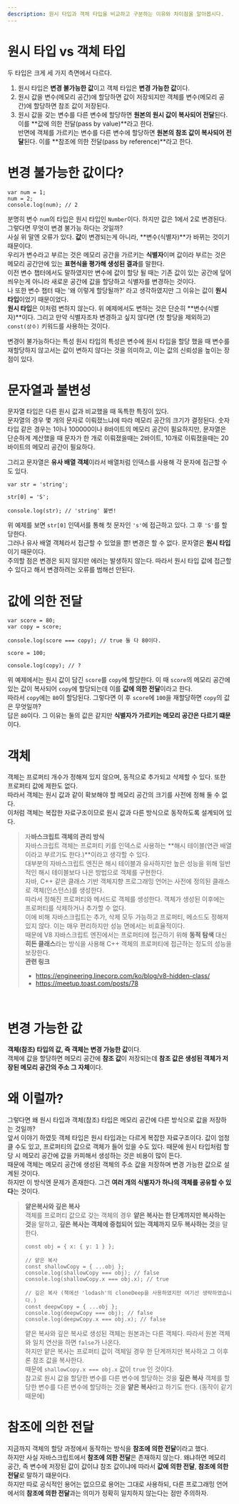 ```yaml
---
description: 원시 타입과 객체 타입을 비교하고 구분하는 이유와 차이점을 알아봅시다.
---
```


# 원시 타입 vs 객체 타입
두 타입은 크게 세 가지 측면에서 다르다. <br>
1. 원시 타입은 **변경 불가능한 값**이고 객체 타입은 **변경 가능한 값**이다.
2. 원시 값을 변수(메모리 공간)에 할당하면 값이 저장되지만 객체를 변수(메모리 공간)에 할당하면 참조 값이 저장된다.
3. 원시 값을 갖는 변수를 다른 변수에 할당하면 **원본의 원시 값이 복사되어 전달**된다. 이를 **값에 의한 전달(pass by value)**라고 한다. <br>
반면에 객체를 가르키는 변수를 다른 변수에 할당하면 **원본의 참조 값이 복사되어 전달**된다. 이를 **참조에 의한 전달(pass by reference)**라고 한다. <br>

# 변경 불가능한 값이다?
```
var num = 1;
num = 2;
console.log(num); // 2
```
분명히 변수 `num`의 타입은 원시 타입인 `Number`이다. 하지만 값은 1에서 2로 변경된다. 그렇다면 무엇이 변경 불가능 하다는 것일까? <br>
사실 위 말엔 오류가 있다. **값**이 변경되는게 아니라, **변수(식별자)**가 바뀌는 것이기 때문이다. <br>
우리가 변수라고 부르는 것은 메모리 공간을 가르키는 **식별자**이며 값이라 부르는 것은 메모리 공간안에 있는 **표현식을 평가해 생성된 결과**를 말한다. <br>
이전 변수 챕터에서도 말하였지만 변수에 값이 할당 될 때는 기존 값이 있는 공간에 덮어 씌우는게 아니라 새로운 공간에 값을 할당하고 식별자를 변경하는 것이다. <br>
나 또한 변수 챕터 때는 '왜 이렇게 할당될까?' 라고 생각하였지만 그 이유는 값이 **원시 타입**이었기 때문이었다. <br>
**원시 타입**은 이처럼 변하지 않는다. 위 예제에서도 변하는 것은 단순히 **변수(식별자)**이다. 그리고 만약 식별자조차 변경하고 싶지 않다면 (첫 할당을 제외하고) `const(상수)` 키워드를 사용하는 것이다. <br>

변경이 불가능하다는 특성 원시 타입의 특성은 변수에 원시 타입을 할당 했을 때 변수를 재할당하지 않고서는 값이 변하지 않다는 것을 의미하고, 이는 값의 신뢰성을 높이는 장점이 있다. <br>

# 문자열과 불변성
문자열 타입은 다른 원시 값과 비교했을 때 독특한 특징이 있다. <br>
문자열의 경우 몇 개의 문자로 이뤄졌느냐에 따라 메모리 공간의 크기가 결정된다. 숫자 타입 같은 경우는 1이나 100000이나 8바이트의 메모리 공간이 필요하지만, 문자열은 단순하게 계산했을 때 문자가 한 개로 이뤄졌을때는 2바이트, 10개로 이뤄졌을때는 20바이트의 메모리 공간이 필요하다. <br>

그리고 문자열은 **유사 배열 객체**이라서 배열처럼 인덱스를 사용해 각 문자에 접근할 수도 있다. <br>
```
var str = 'string';

str[0] = 'S';

console.log(str); // 'string' 불변!
```
위 예제를 보면 `str[0]` 인덱서를 통해 첫 문자인 `'s'`에 접근하고 있다. 그 후 `'S'`를 할당한다. <br>
그러나 유사 배열 객체라서 접근할 수 있었을 뿐! 변경은 할 수 없다. 문자열은 **원시 타입**이기 때문이다. <br>
주의할 점은 변경은 되지 않지만 에러는 발생하지 않는다. 따라서 원시 타입 값에 접근할 수 있다고 해서 변경하려는 오류를 범해선 안된다. <br>

# 값에 의한 전달
```
var score = 80;
var copy = score;

console.log(score === copy); // true 둘 다 80이다.

score = 100;

console.log(copy); // ?
```
위 예제에서는 원시 값이 담긴 `score`를 `copy`에 할당한다. 이 때 `score`의 메모리 공간에 있는 값이 복사되어 `copy`에 할당되는데 이를 **값에 의한 전달**이라고 한다. <br>
따라서 `copy`에는 `80`이 할당된다. 그렇다면 이 후 `score`에 `100`을 재할당하면 `copy`의 값은 무엇일까? <br>
답은 `80`이다. 그 이유는 둘의 값은 같지만 **식별자가 가르키는 메모리 공간은 다르기 떄문**이다. <br>

# 객체
객체는 프로퍼티 개수가 정해져 있지 않으며, 동적으로 추가되고 삭제할 수 있다. 또한 프로퍼티 값에 제한도 없다. <br>
따라서 객체는 원시 값과 같이 확보해야 할 메모리 공간의 크기를 사전에 정해 둘 수 없다. <br>
이처럼 객체는 복잡한 자료구조이므로 원시 값과 다른 방식으로 동작하도록 설계되어 있다. <br>

> 자**바스크립트 객체의 관리 방식** <br>
자바스크립트 객체는 프로퍼티 키를 인덱스로 사용하는 **해시 테이블(연관 배열이라고 부르기도 한다.)**이라고 생각할 수 있다. <br>
대부분의 자바스크립트 엔진은 해시 테이블과 유사하지만 높은 성능을 위해 일반적인 해시 테이블보다 나은 방법으로 객체를 구현한다. <br>
자바, C++ 같은 클래스 기반 객체지향 프로그래밍 언어는 사전에 정의된 클래스로 객체(인스턴스)를 생성한다. <br>
따라서 정해진 프로퍼티와 메서드로 객체를 생성한다. 객체가 생성된 이후에는 프로퍼티를 삭제하거나 추가할 수 없다. <br>
이에 비해 자바스크립트는 추가, 삭제 모두 가능하고 프로퍼티, 메소드도 정해져 있지 않다. 이는 매우 편리하지만 성능 면에서는 비효율적이다. <br>
때문에 V8 자바스크립트 엔진에서는 프로퍼티에 접근하기 위해 **동적 탐색** 대신 **히든 클래스**라는 방식을 사용해 C++ 객체의 프로퍼티에 접근하는 정도의 성능을 보장한다. <br>
**관련 링크** <br>
> - https://engineering.linecorp.com/ko/blog/v8-hidden-class/
> - https://meetup.toast.com/posts/78

<br>

# 변경 가능한 값
**객체(참조) 타입의 값, 즉 객체는 변경 가능한 값**이다. <br>
객체에 값을 할당하면 메모리 공간에 **참조 값**이 저장되는데 **참조 값은 생성된 객체가 저장된 메모리 공간의 주소 그 자체**이다.

# 왜 이럴까?
그렇다면 왜 원시 타입과 객체(참조) 타입은 메모리 공간에 다른 방식으로 값을 저장하는 것일까? <br>
앞서 이야기 하였듯 객체 타입은 원시 타입과는 다르게 복잡한 자료구조이다. 값이 엄청 클 수도 있고, 프로퍼티의 값으로 객체가 들어 있을 수도 있다. 때문에 원시 타입처럼 할당 시 메모리 공간에 값을 카피해서 생성하는 것은 비용이 많이 든다. <br>
때문에 객체는 메모리 공간에 생성된 객체의 주소 값을 저장하며 변경 가능한 값으로 설계된 것이다. <br>
하지만 이 방식엔 문제가 존재한다. 그건 **여러 개의 식별자가 하나의 객체를 공유할 수 있다**는 것이다. <br>

> **얕은복사와 깊은 복사** <br>
객체를 프로퍼티 값으로 갖는 객체의 경우 **얕은 복사는 한 단계까지만 복사하는 것**을 말하고, **깊은 복사는 객체에 중첩되어 있는 객체까지 모두 복사하는 것**을 말한다. <br>
>```
> const obj = { x: { y: 1 } };
>
> // 얕은 복사
> const shallowCopy = { ...obj };
> console.log(shallowCopy === obj); // false
> console.log(shallowCopy.x === obj.x); // true
>
> // 깊은 복사 (책에선 'lodash'의 cloneDeep을 사용하였지만 여기선 생략하였습니다.)
> const deepwCopy = { ...obj };
> console.log(deepwCopy === obj); // false
> console.log(deepwCopy.x === obj.x); // false
>```
> 얕은 복사와 깊은 복사로 생성된 객체는 원본과는 다른 객체다. 따라서 원본 객체와 일치 연산을 하면 `false`가 나온다. <br>
하지만 얕은 복사는 프로퍼티 값이 객체일 경우 한 단계까지만 복사하고 그 이후론 참조 값을 복사한다. <br>
때문에 `shallowCopy.x === obj.x` 값이 `true` 인 것이다. <br>
참고로 원시 값을 할당한 변수를 다른 변수에 할당하는 것을 **깊은 복사** 객체를 할당한 변수를 다른 변수에 할당하는 것을 **얕은 복사**라고 하기도 한다. (동작이 같기 때문에) <br>

# 참조에 의한 전달
지금까지 객체의 할당 과정에서 동작하는 방식을 **참조에 의한 전달**이라고 했다.<br>
하지만 사실 자바스크립트에서 **참조에 의한 전달**은 존재하지 않는다. 왜냐하면 메모리 공간, 즉 변수에 저장된 값이 값이냐 참조 값이냐에 따라서 **값에 의한 전달**, **참조에 의한 전달**로 말하기 떄문이다. <br>
하지만 따로 공식적인 용어는 없으므로 용어는 그대로 사용하되, 다른 프로그래밍 언어에서의 **참조에 의한 전달**과는 의미가 정확히 일치하지 않는다는 점만 주의하자. <br>